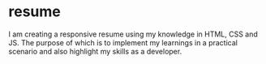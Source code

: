 # resume
I am creating a responsive resume using my knowledge in HTML, CSS and JS. The purpose of which is to implement my learnings in a practical scenario and also highlight my skills as a developer.
